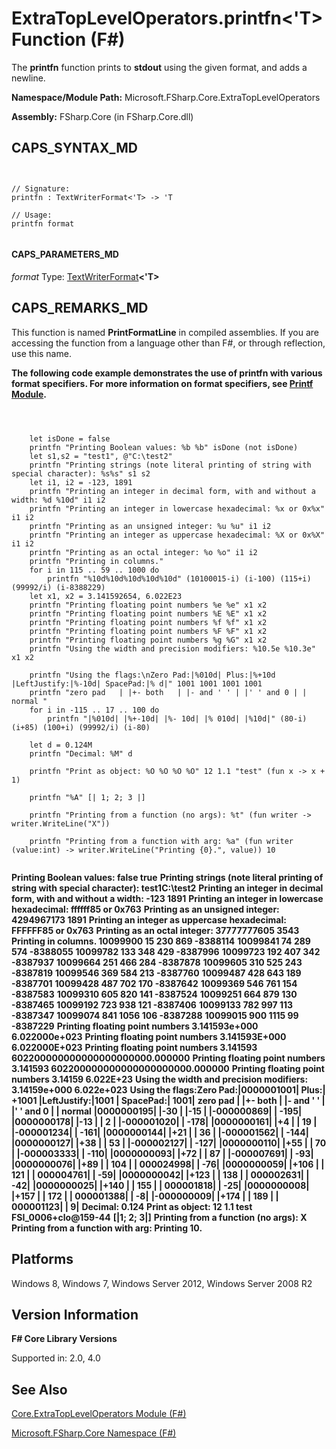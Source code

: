 # ExtraTopLevelOperators.printfn<'T> Function (F#)

The **printfn** function prints to **stdout** using the given format, and adds a newline.

**Namespace/Module Path:** Microsoft.FSharp.Core.ExtraTopLevelOperators

**Assembly:** FSharp.Core (in FSharp.Core.dll)


## CAPS_SYNTAX_MD



```


// Signature:
printfn : TextWriterFormat<'T> -> 'T

// Usage:
printfn format


```



#### CAPS_PARAMETERS_MD
*format*
Type: [TextWriterFormat](http://msdn.microsoft.com/en-us/library/2080c4a5-7bdd-4a01-8e01-10b498af92de)**&lt;'T&gt;**




## CAPS_REMARKS_MD
This function is named **PrintFormatLine** in compiled assemblies. If you are accessing the function from a language other than F#, or through reflection, use this name.

**The following code example demonstrates the use of printfn with various format specifiers. For more information on format specifiers, see [Printf Module](http://msdn.microsoft.com/en-us/library/ea074733-6b5d-498c-ac88-7e4e0f8ded25).**


```



    let isDone = false
    printfn "Printing Boolean values: %b %b" isDone (not isDone)
    let s1,s2 = "test1", @"C:\test2"
    printfn "Printing strings (note literal printing of string with special character): %s%s" s1 s2
    let i1, i2 = -123, 1891
    printfn "Printing an integer in decimal form, with and without a width: %d %10d" i1 i2
    printfn "Printing an integer in lowercase hexadecimal: %x or 0x%x" i1 i2
    printfn "Printing as an unsigned integer: %u %u" i1 i2
    printfn "Printing an integer as uppercase hexadecimal: %X or 0x%X" i1 i2
    printfn "Printing as an octal integer: %o %o" i1 i2
    printfn "Printing in columns."
    for i in 115 .. 59 .. 1000 do
        printfn "%10d%10d%10d%10d%10d" (10100015-i) (i-100) (115+i) (99992/i) (i-8388229)
    let x1, x2 = 3.141592654, 6.022E23
    printfn "Printing floating point numbers %e %e" x1 x2
    printfn "Printing floating point numbers %E %E" x1 x2
    printfn "Printing floating point numbers %f %f" x1 x2
    printfn "Printing floating point numbers %F %F" x1 x2
    printfn "Printing floating point numbers %g %G" x1 x2
    printfn "Using the width and precision modifiers: %10.5e %10.3e" x1 x2

    printfn "Using the flags:\nZero Pad:|%010d| Plus:|%+10d |LeftJustify:|%-10d| SpacePad:|% d|" 1001 1001 1001 1001 
    printfn "zero pad   | |+- both   | |- and ' ' | |' ' and 0 | | normal "
    for i in -115 .. 17 .. 100 do
        printfn "|%010d| |%+-10d| |%- 10d| |% 010d| |%10d|" (80-i) (i+85) (100+i) (99992/i) (i-80)

    let d = 0.124M
    printfn "Decimal: %M" d

    printfn "Print as object: %O %O %O %O" 12 1.1 "test" (fun x -> x + 1)

    printfn "%A" [| 1; 2; 3 |]

    printfn "Printing from a function (no args): %t" (fun writer -> writer.WriteLine("X"))

    printfn "Printing from a function with arg: %a" (fun writer (value:int) -> writer.WriteLine("Printing {0}.", value)) 10


```



**Printing Boolean values: false true**
**Printing strings (note literal printing of string with special character): test1C:\test2**
**Printing an integer in decimal form, with and without a width: -123       1891**
**Printing an integer in lowercase hexadecimal: ffffff85 or 0x763**
**Printing as an unsigned integer: 4294967173 1891**
**Printing an integer as uppercase hexadecimal: FFFFFF85 or 0x763**
**Printing as an octal integer: 37777777605 3543**
**Printing in columns.  10099900        15       230       869  -8388114**
**10099841        74       289       574  -8388055**
**10099782       133       348       429  -8387996**
**10099723       192       407       342  -8387937**
**10099664       251       466       284  -8387878**
**10099605       310       525       243  -8387819**
**10099546       369       584       213  -8387760**
**10099487       428       643       189  -8387701**
**10099428       487       702       170  -8387642**
**10099369       546       761       154  -8387583**
**10099310       605       820       141  -8387524**
**10099251       664       879       130  -8387465**
**10099192       723       938       121  -8387406**
**10099133       782       997       113  -8387347**
**10099074       841      1056       106  -8387288**
**10099015       900      1115        99  -8387229**
**Printing floating point numbers 3.141593e+000 6.022000e+023**
**Printing floating point numbers 3.141593E+000 6.022000E+023**
**Printing floating point numbers 3.141593 602200000000000000000000.000000**
**Printing floating point numbers 3.141593 602200000000000000000000.000000**
**Printing floating point numbers 3.14159 6.022E+23**
**Using the width and precision modifiers: 3.14159e+000 6.022e+023**
**Using the flags:Zero Pad:|0000001001| Plus:|     +1001 |LeftJustify:|1001      | SpacePad:| 1001|**
**zero pad   | |+- both   | |- and ' ' | |' ' and 0 | | normal**
**|0000000195| |-30       | |-15       | |-000000869| |      -195|**
**|0000000178| |-13       | | 2        | |-000001020| |      -178|**
**|0000000161| |+4        | | 19       | |-000001234| |      -161|**
**|0000000144| |+21       | | 36       | |-000001562| |      -144|**
**|0000000127| |+38       | | 53       | |-000002127| |      -127|**
**|0000000110| |+55       | | 70       | |-000003333| |      -110|**
**|0000000093| |+72       | | 87       | |-000007691| |       -93|**
**|0000000076| |+89       | | 104      | | 000024998| |       -76|**
**|0000000059| |+106      | | 121      | | 000004761| |       -59|**
**|0000000042| |+123      | | 138      | | 000002631| |       -42|**
**|0000000025| |+140      | | 155      | | 000001818| |       -25|**
**|0000000008| |+157      | | 172      | | 000001388| |        -8|**
**|-000000009| |+174      | | 189      | | 000001123| |         9|**
**Decimal: 0.124**
**Print as object: 12 1.1 test FSI_0006+clo@159-44**
**[|1; 2; 3|]**
**Printing from a function (no args): X**
**Printing from a function with arg: Printing 10.**
## Platforms
Windows 8, Windows 7, Windows Server 2012, Windows Server 2008 R2


## Version Information
**F# Core Library Versions**

Supported in: 2.0, 4.0




## See Also
[Core.ExtraTopLevelOperators Module &#40;F&#35;&#41;](Core.ExtraTopLevelOperators+Module+%28F%23%29.md)

[Microsoft.FSharp.Core Namespace &#40;F&#35;&#41;](Microsoft.FSharp.Core+Namespace+%28F%23%29.md)

